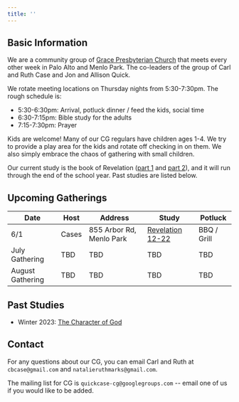 ```yaml
---
title: ''
---
```


## Basic Information

We are a community group of [Grace Presbyterian Church](https://gracepres.com/) that meets every other week in Palo Alto and Menlo Park. The co-leaders of the group of Carl and Ruth Case and Jon and Allison Quick.

We rotate meeting locations on Thursday nights from 5:30-7:30pm. The rough schedule is:
- 5:30-6:30pm: Arrival, potluck dinner / feed the kids, social time
- 6:30-7:15pm: Bible study for the adults
- 7:15-7:30pm: Prayer

Kids are welcome! Many of our CG regulars have children ages 1-4. We try to provide a play area for the kids and rotate off checking in on them. We also simply embrace the chaos of gathering with small children.

Our current study is the book of Revelation ([part 1](https://bibleproject.com/explore/video/revelation-1-11/) and [part 2](https://bibleproject.com/explore/video/revelation-12-22/)), and it will run through the end of the school year. Past studies are listed below.

## Upcoming Gatherings

| Date | Host | Address | Study | Potluck|
|------|------|---------|-------|--------|
| 6/1  | Cases | 855 Arbor Rd, Menlo Park | [Revelation 12-22](https://bibleproject.com/explore/video/revelation-12-22/) | BBQ / Grill |
| July Gathering | TBD | TBD | TBD | TBD |
| August Gathering | TBD | TBD | TBD | TBD |

## Past Studies
- Winter 2023: [The Character of God](https://bibleproject.com/explore/category/character-of-god-series/)

## Contact
For any questions about our CG, you can email Carl and Ruth at `cbcase@gmail.com` and `natalieruthmarks@gmail.com`.

The mailing list for CG is `quickcase-cg@googlegroups.com` -- email one of us if you would like to be added.
